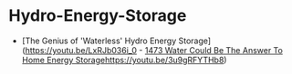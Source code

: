 # Hydro-Energy-Storage
- [The Genius of 'Waterless' Hydro Energy Storage](https://youtu.be/LxRJb036i_0 - [1473 Water Could Be The Answer To Home Energy Storage]()https://youtu.be/3u9gRFYTHb8)
